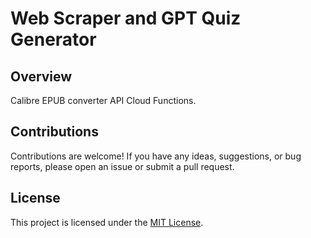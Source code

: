 # Web Scraper and GPT Quiz Generator

## Overview

Calibre EPUB converter API Cloud Functions.

## Contributions

Contributions are welcome! If you have any ideas, suggestions, or bug reports, please open an issue or submit a pull request.

## License

This project is licensed under the [MIT License](LICENSE).
